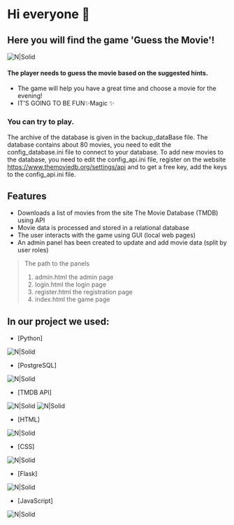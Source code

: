 # Hi everyone 👋
## Here you will find the game 'Guess the Movie'!
![N|Solid](https://img.icons8.com/?size=100&id=k11OFWu7cVGv&format=png&color=000000)
#### The player needs to guess the movie based on the suggested hints.

- The game will help you have a great time and choose a movie for the evening!
- IT'S GOING TO BE FUN✨Magic ✨

### You can try to play.
The archive of the database is given in the backup_dataBase file.
The database contains about 80 movies, you need to edit the config_database.ini file to connect to your database.
To add new movies to the database, you need to edit the config_api.ini file, register on the website https://www.themoviedb.org/settings/api and to get a free key, add the keys to the config_api.ini file.

## Features
- Downloads a list of movies from the site The Movie Database (TMDB) using API
- Movie data is processed and stored in a relational database
- The user interacts with the game using GUI (local web pages)
- An admin panel has been created to update and add movie data (split by user roles)


> The path to the panels 
> 1. admin.html  the admin page
> 2. login.html  the login page
> 3. register.html the registration page
> 4. index.html the game page

## In our project we used:
- [Python]     

![N|Solid](https://img.icons8.com/?size=100&id=l75OEUJkPAk4&format=png&color=000000)
- [PostgreSQL] 

![N|Solid](https://img.icons8.com/?size=100&id=LwQEs9KnDgIo&format=png&color=000000)
- [TMDB API]  

![N|Solid](https://img.icons8.com/?size=100&id=54888&format=png&color=000000) 
![N|Solid](https://img.icons8.com/?size=100&id=AxHFXpfUuWsm&format=png&color=000000)
- [HTML] 

![N|Solid](https://img.icons8.com/?size=100&id=20909&format=png&color=000000)
- [CSS]   

![N|Solid](https://img.icons8.com/?size=100&id=7gdY5qNXaKC0&format=png&color=000000)
- [Flask]

![N|Solid](https://img.icons8.com/?size=100&id=MHcMYTljfKOr&format=png&color=000000)
- [JavaScript] 

![N|Solid](https://img.icons8.com/?size=100&id=108784&format=png&color=000000)







